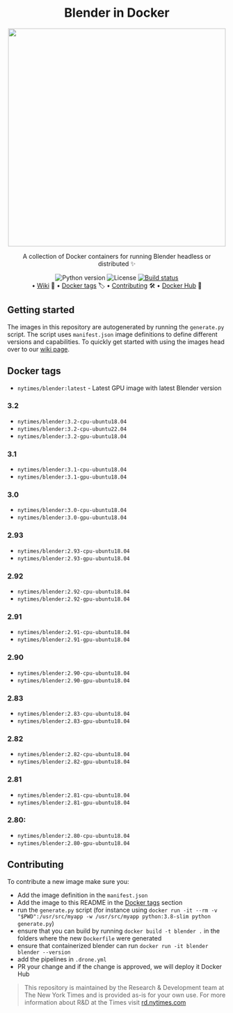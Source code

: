 <div align="center">
  <h1>Blender in Docker</h1>
  <img width="500" src="./cover.png" />
  <p>A collection of Docker containers for running Blender headless or distributed ✨</p>
  <img alt="Python version" src="https://img.shields.io/badge/python-3.6-blue.svg" />
  <img alt="License" src="https://img.shields.io/badge/License-Apache%202.0-yellow.svg" />
  <a href="https://cloud.drone.io/nytimes/rd-blender-docker"><img alt="Build status" src="https://cloud.drone.io/api/badges/nytimes/rd-blender-docker/status.svg"></a><br/>
  •
    <a href="https://github.com/nytimes/rd-blender-docker/wiki">Wiki</a> 📝
    •
    <a href="#docker-tags">Docker tags</a> 🏷️
    •
    <a href="#contributing">Contributing</a> 🛠
    •
    <a href="https://hub.docker.com/r/nytimes/blender">Docker Hub</a> 🐋
</div>

## Getting started
The images in this repository are autogenerated by running the `generate.py` script. The script uses `manifest.json` image definitions to define different versions and capabilities. To quickly get started with using the images head over to our [wiki page](https://github.com/nytimes/rd-blender-docker/wiki).

## Docker tags
- `nytimes/blender:latest` - Latest GPU image with latest Blender version
### 3.2
- `nytimes/blender:3.2-cpu-ubuntu18.04`
- `nytimes/blender:3.2-cpu-ubuntu22.04`
- `nytimes/blender:3.2-gpu-ubuntu18.04`
### 3.1
- `nytimes/blender:3.1-cpu-ubuntu18.04`
- `nytimes/blender:3.1-gpu-ubuntu18.04`
### 3.0
- `nytimes/blender:3.0-cpu-ubuntu18.04`
- `nytimes/blender:3.0-gpu-ubuntu18.04`
### 2.93
- `nytimes/blender:2.93-cpu-ubuntu18.04`
- `nytimes/blender:2.93-gpu-ubuntu18.04`
### 2.92
- `nytimes/blender:2.92-cpu-ubuntu18.04`
- `nytimes/blender:2.92-gpu-ubuntu18.04`
### 2.91
- `nytimes/blender:2.91-cpu-ubuntu18.04`
- `nytimes/blender:2.91-gpu-ubuntu18.04`
### 2.90
- `nytimes/blender:2.90-cpu-ubuntu18.04`
- `nytimes/blender:2.90-gpu-ubuntu18.04`
### 2.83
- `nytimes/blender:2.83-cpu-ubuntu18.04`
- `nytimes/blender:2.83-gpu-ubuntu18.04`
### 2.82
- `nytimes/blender:2.82-cpu-ubuntu18.04`
- `nytimes/blender:2.82-gpu-ubuntu18.04`
### 2.81
- `nytimes/blender:2.81-cpu-ubuntu18.04`
- `nytimes/blender:2.81-gpu-ubuntu18.04`
### 2.80:
- `nytimes/blender:2.80-cpu-ubuntu18.04`
- `nytimes/blender:2.80-gpu-ubuntu18.04`

## Contributing
To contribute a new image make sure you:
- Add the image definition in the `manifest.json`
- Add the image to this README in the [Docker tags](#docker-tags) section
- run the `generate.py` script (for instance using `docker run -it --rm -v "$PWD":/usr/src/myapp -w /usr/src/myapp python:3.8-slim python generate.py`)
- ensure that you can build by running `docker build -t blender .` in the folders where the new `Dockerfile` were generated
- ensure that containerized blender can run `docker run -it blender blender --version`
- add the pipelines in `.drone.yml`
- PR your change and if the change is approved, we will deploy it Docker Hub

> This repository is maintained by the Research & Development team at The New York Times and is provided as-is for your own use. For more information about R&D at the Times visit [rd.nytimes.com](https://rd.nytimes.com)
